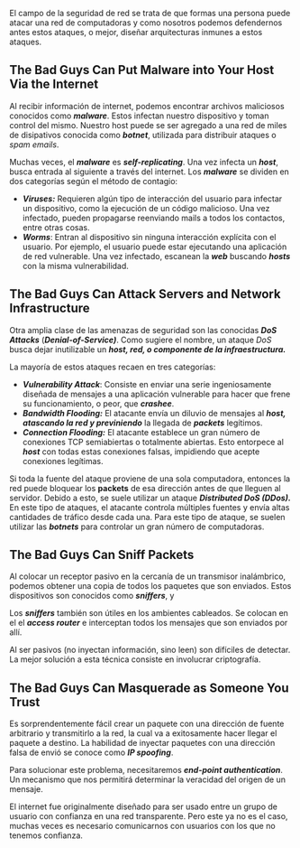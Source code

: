 El campo de la seguridad de red se trata de que formas una persona puede atacar una red de computadoras y como nosotros podemos defendernos antes estos ataques, o mejor, diseñar arquitecturas inmunes a estos ataques.

## The Bad Guys Can Put Malware into Your Host Via the Internet

Al recibir información de internet, podemos encontrar archivos maliciosos conocidos como ***malware***. Estos infectan nuestro dispositivo y toman control del mismo. Nuestro host puede se ser agregado a una red de miles de disipativos conocida como ***botnet***, utilizada para distribuir ataques o *spam emails*.

Muchas veces, el ***malware*** es ***self-replicating***. Una vez infecta un ***host***, busca entrada al siguiente a través del internet. Los ***malware*** se dividen en dos categorías según el método de contagio:

- ***Viruses:*** Requieren algún tipo de interacción del usuario para infectar un dispositivo, como la ejecución de un código malicioso. Una vez infectado, pueden propagarse reenviando mails a todos los contactos, entre otras cosas.
- ***Worms***: Entran al dispositivo sin ninguna interacción explícita con el usuario. Por ejemplo, el usuario puede estar ejecutando una aplicación de red vulnerable. Una vez infectado, escanean la ***web*** buscando ***hosts*** con la misma vulnerabilidad.

## The Bad Guys Can Attack Servers and Network Infrastructure

Otra amplia clase de las amenazas de seguridad son las conocidas ***DoS Attacks*** (***Denial-of-Service)***. Como sugiere el nombre, un ataque *DoS* busca dejar inutilizable un ***host, red, o componente de la infraestructura.***

La mayoría de estos ataques recaen en tres categorías:

- ***Vulnerability Attack***: Consiste en enviar una serie ingeniosamente diseñada de mensajes a una aplicación vulnerable para hacer que frene su funcionamiento, o peor, que ***crashee***.
- ***Bandwidth Flooding:*** El atacante envía un diluvio de mensajes al ***host, atascando la red y previniendo*** la llegada de ***packets*** legítimos.
- ***Connection Flooding:*** El atacante establece un gran número de conexiones TCP semiabiertas o totalmente abiertas. Esto entorpece al ***host*** con todas estas conexiones falsas, impidiendo que acepte conexiones legítimas.

Si toda la fuente del ataque proviene de una sola computadora, entonces la red puede bloquear los **packets** de esa dirección antes de que lleguen al servidor. Debido a esto, se suele utilizar un ataque ***Distributed DoS (DDos).*** En este tipo de ataques, el atacante controla múltiples fuentes y envía altas cantidades de tráfico desde cada una. Para este tipo de ataque, se suelen utilizar las ***botnets*** para controlar un gran número de computadoras.

## The Bad Guys Can Sniff Packets

Al colocar un receptor pasivo en la cercanía de un transmisor inalámbrico, podemos obtener una copia de todos los paquetes que son enviados. Estos dispositivos son conocidos como ***sniffers***, y

Los ***sniffers*** también son útiles en los ambientes cableados. Se colocan en el el ***access router*** e interceptan todos los mensajes que son enviados por allí.

Al ser pasivos (no inyectan información, sino leen) son difíciles de detectar. La mejor solución a esta técnica consiste en involucrar criptografía.

## The Bad Guys Can Masquerade as Someone You Trust

Es sorprendentemente fácil crear un paquete con una dirección de fuente arbitrario y transmitirlo a la red, la cual va a exitosamente hacer llegar el paquete a destino. La habilidad de inyectar paquetes con una dirección falsa de envió se conoce como ***IP spoofing***.

Para solucionar este problema, necesitaremos ***end-point authentication***. Un mecanismo que nos permitirá determinar la veracidad del origen de un mensaje.

El internet fue originalmente diseñado para ser usado entre un grupo de usuario con confianza en una red transparente. Pero este ya no es el caso, muchas veces es necesario comunicarnos con usuarios con los que no tenemos confianza.
